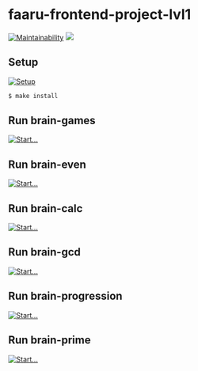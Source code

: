 # faaru-frontend-project-lvl1

[![Maintainability](https://api.codeclimate.com/v1/badges/834b5cc2eebb1c0b49c0/maintainability)](https://codeclimate.com/github/faaru-io/frontend-project-lvl1/maintainability)
![](https://github.com/faaru-io/frontend-project-lvl1/workflows/Node.js%20CI/badge.svg)

## Setup

[![Setup](https://asciinema.org/a/DlN0niViCZSx09wRnFW0zrDqQ)](https://asciinema.org/a/DlN0niViCZSx09wRnFW0zrDqQ)

```sh
$ make install
```

## Run brain-games 

[![Start...](https://asciinema.org/a/QGqzJsWbZgsCglH4suNYYgxhw)](https://asciinema.org/a/QGqzJsWbZgsCglH4suNYYgxhw)

## Run brain-even

[![Start...](https://asciinema.org/a/qbA7Msagt8XsrL6lsEl0xbY44)](https://asciinema.org/a/qbA7Msagt8XsrL6lsEl0xbY44)

## Run brain-calc

[![Start...](https://asciinema.org/a/G9G2OKtMIPhbbpiRBfJIPIMNe)](https://asciinema.org/a/G9G2OKtMIPhbbpiRBfJIPIMNe)

## Run brain-gcd

[![Start...](https://asciinema.org/a/kBrQkc3VaJYyAWutjMX9c9ZVA)](https://asciinema.org/a/kBrQkc3VaJYyAWutjMX9c9ZVA)

## Run brain-progression

[![Start...](https://asciinema.org/a/aWDnkyBGHfVzjCXsYRmjyhhqP)](https://asciinema.org/a/aWDnkyBGHfVzjCXsYRmjyhhqP)


## Run brain-prime

[![Start...](https://asciinema.org/a/n9aNbqOTH8Dt03ASG27TNcpYy)](https://asciinema.org/a/n9aNbqOTH8Dt03ASG27TNcpYy)

